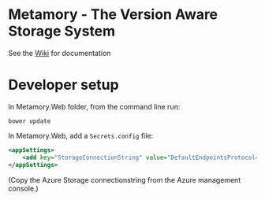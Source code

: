 # Metamory - The Version Aware Storage System

See the [Wiki](https://github.com/metamory/metamory/wiki) for documentation

# Developer setup

In Metamory.Web folder, from the command line run:
```
bower update
````

In Metamory.Web, add a `Secrets.config` file:
```xml
<appSettings>
	<add key="StorageConnectionString" value="DefaultEndpointsProtocol=https;AccountName=...;AccountKey=...==" />
</appSettings>
```
(Copy the Azure Storage connectionstring from the Azure management console.)
